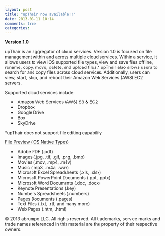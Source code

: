 ```yaml
---
layout: post
title: "upThair now available!!"
date: 2013-03-11 10:14
comments: true
categories: 
---
```

<span style="text-decoration:underline;font-weight:bold">Version 1.0</span>

upThair is an aggregator of cloud services.  Version 1.0 is focused on file management within and across multiple cloud services. Within a service, it allows users to view iOS supported file types, view and save files offline, rename, copy, move, delete, and upload files.*  upThair also allows users to search for and copy files across cloud services. Additionally, users can view, start, stop, and reboot their Amazon Web Services (AWS) EC2 servers.<br/>
<!-- more -->
Supported cloud services include:
<ul style="list-style-type: disc;list-style-position: inside;padding-left:4%">
<li>Amazon Web Services (AWS) S3 & EC2</li>
<li>Dropbox</li>
<li>Google Drive</li>
<li>Box</li>
<li>SkyDrive</li>
</ul>
*upThair does not support file editing capability

<span style="text-decoration:underline;">File Preview (iOS Native Types)</span>
<ul style="list-style-type: disc;list-style-position: inside;padding-left:4%">
<li>Adobe PDF (.pdf)</li>
<li>Images (.jpg, .tif, .gif, .png, .bmp)</li>
<li>Movies (.mov, .mp4, .m4v)</li>
<li>Music (.mp3, .m4a, .wav)</li>
<li>Microsoft Excel Spreadsheets (.xls, .xlsx)</li>
<li>Microsoft PowerPoint Documents (.ppt, .pptx)</li>
<li>Microsoft Word Documents (.doc, .docx)</li>
<li>Keynote Presentations (.key)</li>
<li>Numbers Spreadsheets (.numbers)</li>
<li>Pages Documents (.pages)</li>
<li>Text Files (.txt, .rtf, and many more)</li>
<li>Web Pages (.htm, .html)</li>
</ul>

© 2013 abrumpo LLC. All rights reserved. All trademarks, service marks and trade names referenced in this material are the property of their respective owners.